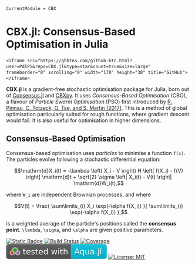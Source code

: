 ```@meta
CurrentModule = CBX
```

# CBX.jl: Consensus-Based Optimisation in Julia

```@raw html
<iframe src="https://ghbtns.com/github-btn.html?user=PdIPS&repo=CBX.jl&type=star&count=true&size=large" frameborder="0" scrolling="0" width="170" height="30" title="GitHub"></iframe>
```

**CBX.jl** is a gradient-free stochastic optimisation package for Julia, born out of [Consensus.jl](https://github.com/rafaelbailo/Consensus.jl) and [CBXpy](https://github.com/PdIPS/CBXpy). It uses _Consensus-Based Optimisation_ (CBO), a flavour of _Particle Swarm Optimisation_ (PSO) first introduced by [R. Pinnau, C. Totzeck, O. Tse, and S. Martin (2017)](http://dx.doi.org/10.1142/S0218202517400061). This is a method of global optimisation particularly suited for rough functions, where gradient descent would fail. It is also useful for optimisation in higher dimensions.


## Consensus-Based Optimisation

Consensus-based optimisation uses *particles* to minimise a function ``f(x)``. The particles evolve following a stochastic differential equation:
```math
\mathrm{d}X_i(t) = -\lambda \left( X_i - V \right) H \left[ f(X_i) - f(V) \right] \mathrm{d}t + \sqrt{2} \sigma \left| X_i(t) - V(t) \right| \mathrm{d}W_i(t),
```
where ``W_i`` are independent Brownian processes, and where
```math
V(t) = \frac{
\sum\limits_{i} X_i \exp(-\alpha f(X_i))
}{
\sum\limits_{i} \exp(-\alpha f(X_i))
},
```
is a weighted average of the particle's positions called the **consensus point**. ``\lambda``, ``\sigma``, and ``\alpha`` are given positive parameters.

[![Static Badge](https://img.shields.io/badge/View%20on%20Github-grey?logo=github)](https://github.com/PdIPS/CBX.jl)
[![Build Status](https://github.com/PdIPS/CBX.jl/actions/workflows/CI.yml/badge.svg?branch=main)](https://github.com/PdIPS/CBX.jl/actions/workflows/CI.yml?query=branch%3Amain)
[![Coverage](https://codecov.io/gh/PdIPS/CBX.jl/branch/main/graph/badge.svg)](https://codecov.io/gh/PdIPS/CBX.jl)
[![Aqua](https://raw.githubusercontent.com/JuliaTesting/Aqua.jl/master/badge.svg)](https://github.com/JuliaTesting/Aqua.jl)
[![License: MIT](https://img.shields.io/badge/License-MIT-yellow.svg)](https://opensource.org/licenses/MIT)
